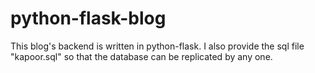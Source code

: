 # python-flask-blog

This blog's backend is written in python-flask.
I also provide the sql file "kapoor.sql" so that the database can be replicated by any one.

